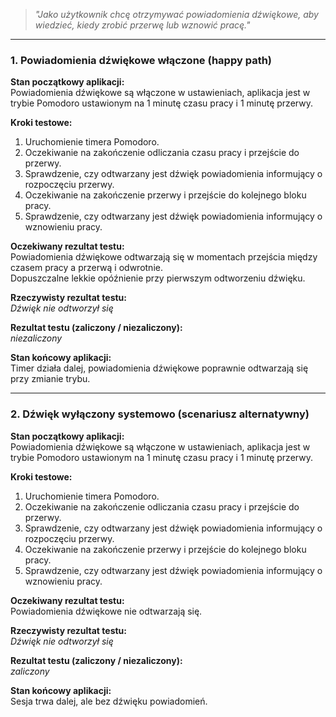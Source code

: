 > _"Jako użytkownik chcę otrzymywać powiadomienia dźwiękowe, aby wiedzieć, kiedy zrobić przerwę lub wznowić pracę."_

---

### **1. Powiadomienia dźwiękowe włączone (happy path)**

**Stan początkowy aplikacji:**  
Powiadomienia dźwiękowe są włączone w ustawieniach, aplikacja jest w trybie Pomodoro ustawionym na 1 minutę czasu pracy i 1 minutę przerwy.

**Kroki testowe:**  
1. Uruchomienie timera Pomodoro.  
2. Oczekiwanie na zakończenie odliczania czasu pracy i przejście do przerwy.  
3. Sprawdzenie, czy odtwarzany jest dźwięk powiadomienia informujący o rozpoczęciu przerwy.  
4. Oczekiwanie na zakończenie przerwy i przejście do kolejnego bloku pracy.  
5. Sprawdzenie, czy odtwarzany jest dźwięk powiadomienia informujący o wznowieniu pracy.

**Oczekiwany rezultat testu:**  
Powiadomienia dźwiękowe odtwarzają się w momentach przejścia między czasem pracy a przerwą i odwrotnie.  
Dopuszczalne lekkie opóźnienie przy pierwszym odtworzeniu dźwięku.

**Rzeczywisty rezultat testu:**  
*Dźwięk nie odtworzył się*

**Rezultat testu (zaliczony / niezaliczony):**  
*niezaliczony*

**Stan końcowy aplikacji:**  
Timer działa dalej, powiadomienia dźwiękowe poprawnie odtwarzają się przy zmianie trybu.

---

### **2. Dźwięk wyłączony systemowo (scenariusz alternatywny)**

**Stan początkowy aplikacji:**  
Powiadomienia dźwiękowe są włączone w ustawieniach, aplikacja jest w trybie Pomodoro ustawionym na 1 minutę czasu pracy i 1 minutę przerwy.

**Kroki testowe:**  
1. Uruchomienie timera Pomodoro.  
2. Oczekiwanie na zakończenie odliczania czasu pracy i przejście do przerwy.  
3. Sprawdzenie, czy odtwarzany jest dźwięk powiadomienia informujący o rozpoczęciu przerwy.  
4. Oczekiwanie na zakończenie przerwy i przejście do kolejnego bloku pracy.  
5. Sprawdzenie, czy odtwarzany jest dźwięk powiadomienia informujący o wznowieniu pracy.

**Oczekiwany rezultat testu:**  
Powiadomienia dźwiękowe nie odtwarzają się.

**Rzeczywisty rezultat testu:**  
*Dźwięk nie odtworzył się*

**Rezultat testu (zaliczony / niezaliczony):**  
*zaliczony*

**Stan końcowy aplikacji:**  
Sesja trwa dalej, ale bez dźwięku powiadomień.
